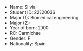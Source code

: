 - Name: Silvia
- Student ID: 22220036
- Major (1): Biomedical engineering
- Major (2): 
- Year of born: 2000
- RC: Carmichael
- Gender: F
- Nationality: Spain
